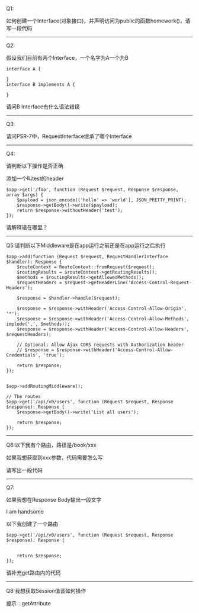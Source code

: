 Q1:

如何创建一个Interface(对象接口)，并声明访问为public的函数homework()，请写一段代码

------

Q2:

假设我们目前有两个Interface，一个名字为A一个为B

```
interface A {

}
interface B implements A {

}
```

请问B Interface有什么语法错误

------

Q3:

请问PSR-7中，RequestInterface继承了哪个Interface

------

Q4:

请判断以下操作是否正确

添加一个叫test的header

```
$app->get('/foo', function (Request $request, Response $response, array $args) {
    $payload = json_encode(['hello' => 'world'], JSON_PRETTY_PRINT);
    $response->getBody()->write($payload);
    return $response->withoutHeader('test');
});
```

请解释错在哪里？



------

Q5:请判断以下Middleware是在app运行之前还是在app运行之后执行

```
$app->add(function (Request $request, RequestHandlerInterface $handler): Response {
    $routeContext = RouteContext::fromRequest($request);
    $routingResults = $routeContext->getRoutingResults();
    $methods = $routingResults->getAllowedMethods();
    $requestHeaders = $request->getHeaderLine('Access-Control-Request-Headers');

    $response = $handler->handle($request);

    $response = $response->withHeader('Access-Control-Allow-Origin', '*');
    $response = $response->withHeader('Access-Control-Allow-Methods', implode(',', $methods));
    $response = $response->withHeader('Access-Control-Allow-Headers', $requestHeaders);

    // Optional: Allow Ajax CORS requests with Authorization header
    // $response = $response->withHeader('Access-Control-Allow-Credentials', 'true');

    return $response;
});


$app->addRoutingMiddleware();

// The routes
$app->get('/api/v0/users', function (Request $request, Response $response): Response {
    $response->getBody()->write('List all users');

    return $response;
});
```

------

Q6:以下我有个路由，路径是/book/xxx

如果我想获取到xxx参数，代码需要怎么写

请写出一段代码

------

Q7:

如果我想在Response Body输出一段文字

I am handsome

以下我创建了一个路由

```
$app->get('/api/v0/users', function (Request $request, Response $response): Response {
   

    return $response;
});

```

请补充get路由内的代码



------

Q8:我想获取Session值该如何操作

提示：getAttribute